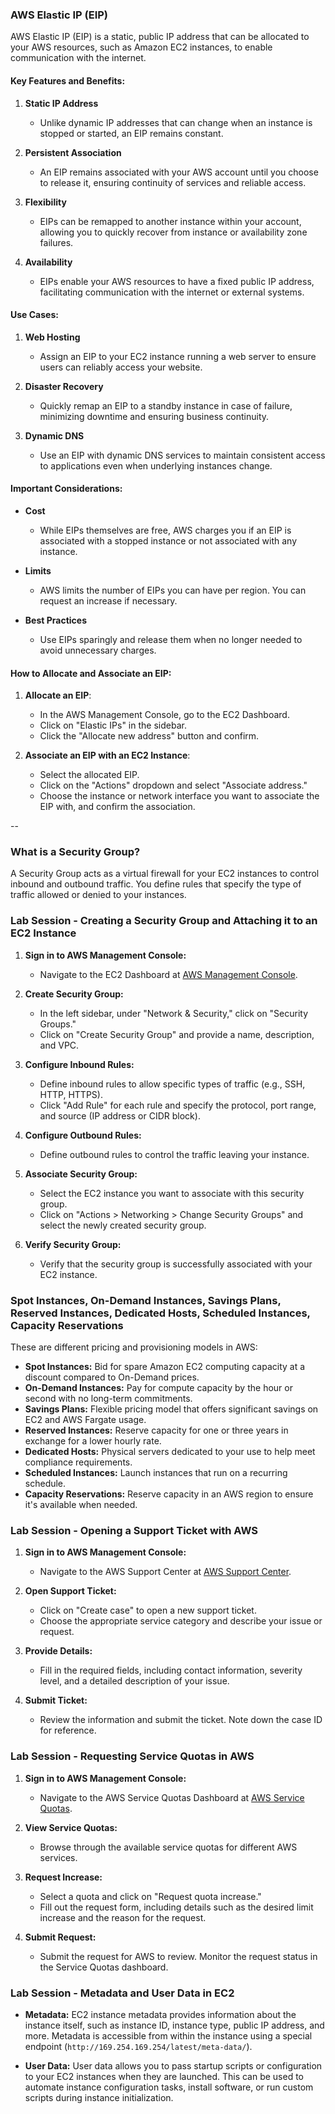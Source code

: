 ### AWS Elastic IP (EIP)

AWS Elastic IP (EIP) is a static, public IP address that can be allocated to your AWS resources, such as Amazon EC2 instances, to enable communication with the internet.

#### Key Features and Benefits:

1. **Static IP Address**
   - Unlike dynamic IP addresses that can change when an instance is stopped or started, an EIP remains constant.

2. **Persistent Association**
   - An EIP remains associated with your AWS account until you choose to release it, ensuring continuity of services and reliable access.

3. **Flexibility**
   - EIPs can be remapped to another instance within your account, allowing you to quickly recover from instance or availability zone failures.

4. **Availability**
   - EIPs enable your AWS resources to have a fixed public IP address, facilitating communication with the internet or external systems.

#### Use Cases:

1. **Web Hosting**
   - Assign an EIP to your EC2 instance running a web server to ensure users can reliably access your website.

2. **Disaster Recovery**
   - Quickly remap an EIP to a standby instance in case of failure, minimizing downtime and ensuring business continuity.

3. **Dynamic DNS**
   - Use an EIP with dynamic DNS services to maintain consistent access to applications even when underlying instances change.

#### Important Considerations:

- **Cost**
  - While EIPs themselves are free, AWS charges you if an EIP is associated with a stopped instance or not associated with any instance.

- **Limits**
  - AWS limits the number of EIPs you can have per region. You can request an increase if necessary.

- **Best Practices**
  - Use EIPs sparingly and release them when no longer needed to avoid unnecessary charges.

#### How to Allocate and Associate an EIP:

1. **Allocate an EIP**:
   - In the AWS Management Console, go to the EC2 Dashboard.
   - Click on "Elastic IPs" in the sidebar.
   - Click the "Allocate new address" button and confirm.

2. **Associate an EIP with an EC2 Instance**:
   - Select the allocated EIP.
   - Click on the "Actions" dropdown and select "Associate address."
   - Choose the instance or network interface you want to associate the EIP with, and confirm the association.

--
### What is a Security Group?

A Security Group acts as a virtual firewall for your EC2 instances to control inbound and outbound traffic. You define rules that specify the type of traffic allowed or denied to your instances.

### Lab Session - Creating a Security Group and Attaching it to an EC2 Instance

1. **Sign in to AWS Management Console:**
   - Navigate to the EC2 Dashboard at [AWS Management Console](https://console.aws.amazon.com/ec2/).

2. **Create Security Group:**
   - In the left sidebar, under "Network & Security," click on "Security Groups."
   - Click on "Create Security Group" and provide a name, description, and VPC.

3. **Configure Inbound Rules:**
   - Define inbound rules to allow specific types of traffic (e.g., SSH, HTTP, HTTPS).
   - Click "Add Rule" for each rule and specify the protocol, port range, and source (IP address or CIDR block).

4. **Configure Outbound Rules:**
   - Define outbound rules to control the traffic leaving your instance.

5. **Associate Security Group:**
   - Select the EC2 instance you want to associate with this security group.
   - Click on "Actions > Networking > Change Security Groups" and select the newly created security group.

6. **Verify Security Group:**
   - Verify that the security group is successfully associated with your EC2 instance.

### Spot Instances, On-Demand Instances, Savings Plans, Reserved Instances, Dedicated Hosts, Scheduled Instances, Capacity Reservations

These are different pricing and provisioning models in AWS:

- **Spot Instances:** Bid for spare Amazon EC2 computing capacity at a discount compared to On-Demand prices.
- **On-Demand Instances:** Pay for compute capacity by the hour or second with no long-term commitments.
- **Savings Plans:** Flexible pricing model that offers significant savings on EC2 and AWS Fargate usage.
- **Reserved Instances:** Reserve capacity for one or three years in exchange for a lower hourly rate.
- **Dedicated Hosts:** Physical servers dedicated to your use to help meet compliance requirements.
- **Scheduled Instances:** Launch instances that run on a recurring schedule.
- **Capacity Reservations:** Reserve capacity in an AWS region to ensure it's available when needed.

### Lab Session - Opening a Support Ticket with AWS

1. **Sign in to AWS Management Console:**
   - Navigate to the AWS Support Center at [AWS Support Center](https://console.aws.amazon.com/support/).

2. **Open Support Ticket:**
   - Click on "Create case" to open a new support ticket.
   - Choose the appropriate service category and describe your issue or request.

3. **Provide Details:**
   - Fill in the required fields, including contact information, severity level, and a detailed description of your issue.

4. **Submit Ticket:**
   - Review the information and submit the ticket. Note down the case ID for reference.

### Lab Session - Requesting Service Quotas in AWS

1. **Sign in to AWS Management Console:**
   - Navigate to the AWS Service Quotas Dashboard at [AWS Service Quotas](https://console.aws.amazon.com/servicequotas/).

2. **View Service Quotas:**
   - Browse through the available service quotas for different AWS services.

3. **Request Increase:**
   - Select a quota and click on "Request quota increase."
   - Fill out the request form, including details such as the desired limit increase and the reason for the request.

4. **Submit Request:**
   - Submit the request for AWS to review. Monitor the request status in the Service Quotas dashboard.

### Lab Session - Metadata and User Data in EC2

- **Metadata:** EC2 instance metadata provides information about the instance itself, such as instance ID, instance type, public IP address, and more. Metadata is accessible from within the instance using a special endpoint (`http://169.254.169.254/latest/meta-data/`).

- **User Data:** User data allows you to pass startup scripts or configuration to your EC2 instances when they are launched. This can be used to automate instance configuration tasks, install software, or run custom scripts during instance initialization.
